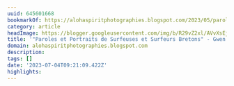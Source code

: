 ```yaml
---
uuid: 645601668
bookmarkOf: https://alohaspiritphotographies.blogspot.com/2023/05/paroles-et-portraits-de-surfeuses-et_29.html
category: article
headImage: https://blogger.googleusercontent.com/img/b/R29vZ2xl/AVvXsEj7YWGU-olfsMOaU0T3j0PBE1UoNPqhrX5c3cYpC401q55el9_Aey-MdTkB09PPQVosN4vUISowg77aHMT6GLHIECajiW7wO-F5qTvQV_8QFRoPj7xjfp7T_edlKQyuq1QED6pI0ha3NjxuhnaFK9hBab5Zd9s9KPha4v9e0mo0JjtU3kirwYv8PIoHlw/w458-h640/IMG_2346bis.JPG
title: '"Paroles et Portraits de Surfeuses et Surfeurs Bretons" - Gwen'
domain: alohaspiritphotographies.blogspot.com
description: 
tags: []
date: '2023-07-04T09:21:09.422Z'
highlights: 
---
```




